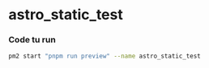 # astro_static_test

### Code tu run
```sh
pm2 start "pnpm run preview" --name astro_static_test
```
